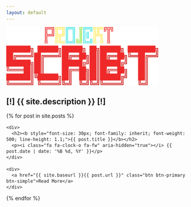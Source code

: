 ```yaml
---
layout: default
---
```

<div id="scribtLogo">
    <img alt="ScriBt" src="https://github.com/ScriBt/images/raw/master/ScriBtLogo.png" height="155" width="407" title="ScriBt">
    <h2><span class="symbolGreen">[!]</span> {{ site.description }} <span class="symbolGreen">[!]</span></h2>
</div>

<div class="container">
  {% for post in site.posts %}
  <div>

    <div>
      <h2><b style="font-size: 30px; font-family: inherit; font-weight: 500; line-height: 1.1;">{{ post.title }}</b></h2>
      <p><i class="fa fa-clock-o fa-fw" aria-hidden="true"></i> {{ post.date | date: '%B %d, %Y' }}</p>
    </div>

    <div>
      <a href="{{ site.baseurl }}{{ post.url }}" class="btn btn-primary btn-simple">Read More</a>
    </div>

  </div>
  {% endfor %}
</div>
